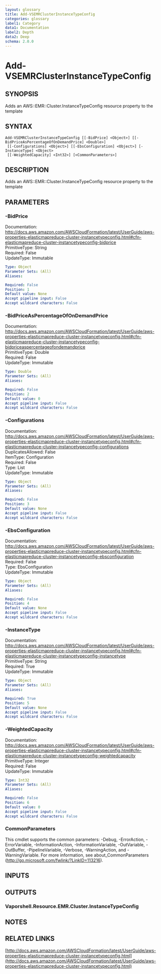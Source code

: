 ```yaml
---
layout: glossary
title: Add-VSEMRClusterInstanceTypeConfig
categories: glossary
label1: Category
data1: Documentation
label2: Depth
data2: Deep
schema: 2.0.0
---
```


# Add-VSEMRClusterInstanceTypeConfig

## SYNOPSIS
Adds an AWS::EMR::Cluster.InstanceTypeConfig resource property to the template

## SYNTAX

```
Add-VSEMRClusterInstanceTypeConfig [[-BidPrice] <Object>] [[-BidPriceAsPercentageOfOnDemandPrice] <Double>]
 [[-Configurations] <Object>] [[-EbsConfiguration] <Object>] [-InstanceType] <Object>
 [[-WeightedCapacity] <Int32>] [<CommonParameters>]
```

## DESCRIPTION
Adds an AWS::EMR::Cluster.InstanceTypeConfig resource property to the template

## PARAMETERS

### -BidPrice
Documentation: http://docs.aws.amazon.com/AWSCloudFormation/latest/UserGuide/aws-properties-elasticmapreduce-cluster-instancetypeconfig.html#cfn-elasticmapreduce-cluster-instancetypeconfig-bidprice    
PrimitiveType: String    
Required: False    
UpdateType: Immutable

```yaml
Type: Object
Parameter Sets: (All)
Aliases:

Required: False
Position: 1
Default value: None
Accept pipeline input: False
Accept wildcard characters: False
```

### -BidPriceAsPercentageOfOnDemandPrice
Documentation: http://docs.aws.amazon.com/AWSCloudFormation/latest/UserGuide/aws-properties-elasticmapreduce-cluster-instancetypeconfig.html#cfn-elasticmapreduce-cluster-instancetypeconfig-bidpriceaspercentageofondemandprice    
PrimitiveType: Double    
Required: False    
UpdateType: Immutable

```yaml
Type: Double
Parameter Sets: (All)
Aliases:

Required: False
Position: 2
Default value: 0
Accept pipeline input: False
Accept wildcard characters: False
```

### -Configurations
Documentation: http://docs.aws.amazon.com/AWSCloudFormation/latest/UserGuide/aws-properties-elasticmapreduce-cluster-instancetypeconfig.html#cfn-elasticmapreduce-cluster-instancetypeconfig-configurations    
DuplicatesAllowed: False    
ItemType: Configuration    
Required: False    
Type: List    
UpdateType: Immutable

```yaml
Type: Object
Parameter Sets: (All)
Aliases:

Required: False
Position: 3
Default value: None
Accept pipeline input: False
Accept wildcard characters: False
```

### -EbsConfiguration
Documentation: http://docs.aws.amazon.com/AWSCloudFormation/latest/UserGuide/aws-properties-elasticmapreduce-cluster-instancetypeconfig.html#cfn-elasticmapreduce-cluster-instancetypeconfig-ebsconfiguration    
Required: False    
Type: EbsConfiguration    
UpdateType: Immutable

```yaml
Type: Object
Parameter Sets: (All)
Aliases:

Required: False
Position: 4
Default value: None
Accept pipeline input: False
Accept wildcard characters: False
```

### -InstanceType
Documentation: http://docs.aws.amazon.com/AWSCloudFormation/latest/UserGuide/aws-properties-elasticmapreduce-cluster-instancetypeconfig.html#cfn-elasticmapreduce-cluster-instancetypeconfig-instancetype    
PrimitiveType: String    
Required: True    
UpdateType: Immutable

```yaml
Type: Object
Parameter Sets: (All)
Aliases:

Required: True
Position: 5
Default value: None
Accept pipeline input: False
Accept wildcard characters: False
```

### -WeightedCapacity
Documentation: http://docs.aws.amazon.com/AWSCloudFormation/latest/UserGuide/aws-properties-elasticmapreduce-cluster-instancetypeconfig.html#cfn-elasticmapreduce-cluster-instancetypeconfig-weightedcapacity    
PrimitiveType: Integer    
Required: False    
UpdateType: Immutable

```yaml
Type: Int32
Parameter Sets: (All)
Aliases:

Required: False
Position: 6
Default value: 0
Accept pipeline input: False
Accept wildcard characters: False
```

### CommonParameters
This cmdlet supports the common parameters: -Debug, -ErrorAction, -ErrorVariable, -InformationAction, -InformationVariable, -OutVariable, -OutBuffer, -PipelineVariable, -Verbose, -WarningAction, and -WarningVariable.
For more information, see about_CommonParameters (http://go.microsoft.com/fwlink/?LinkID=113216).

## INPUTS

## OUTPUTS

### Vaporshell.Resource.EMR.Cluster.InstanceTypeConfig

## NOTES

## RELATED LINKS

[http://docs.aws.amazon.com/AWSCloudFormation/latest/UserGuide/aws-properties-elasticmapreduce-cluster-instancetypeconfig.html](http://docs.aws.amazon.com/AWSCloudFormation/latest/UserGuide/aws-properties-elasticmapreduce-cluster-instancetypeconfig.html)

